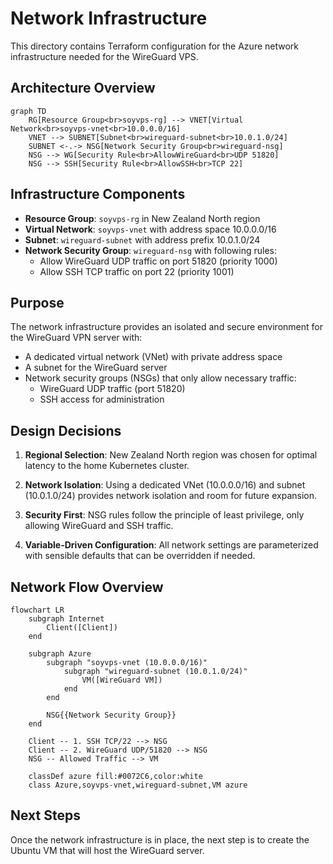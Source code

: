 # Network Infrastructure

This directory contains Terraform configuration for the Azure network infrastructure needed for the WireGuard VPS.

## Architecture Overview

```mermaid
graph TD
    RG[Resource Group<br>soyvps-rg] --> VNET[Virtual Network<br>soyvps-vnet<br>10.0.0.0/16]
    VNET --> SUBNET[Subnet<br>wireguard-subnet<br>10.0.1.0/24]
    SUBNET <-.-> NSG[Network Security Group<br>wireguard-nsg]
    NSG --> WG[Security Rule<br>AllowWireGuard<br>UDP 51820]
    NSG --> SSH[Security Rule<br>AllowSSH<br>TCP 22]
```

## Infrastructure Components

- **Resource Group**: `soyvps-rg` in New Zealand North region
- **Virtual Network**: `soyvps-vnet` with address space 10.0.0.0/16
- **Subnet**: `wireguard-subnet` with address prefix 10.0.1.0/24
- **Network Security Group**: `wireguard-nsg` with following rules:
  - Allow WireGuard UDP traffic on port 51820 (priority 1000)
  - Allow SSH TCP traffic on port 22 (priority 1001)

## Purpose

The network infrastructure provides an isolated and secure environment for the WireGuard VPN server with:

- A dedicated virtual network (VNet) with private address space
- A subnet for the WireGuard server
- Network security groups (NSGs) that only allow necessary traffic:
  - WireGuard UDP traffic (port 51820)
  - SSH access for administration

## Design Decisions

1. **Regional Selection**: New Zealand North region was chosen for optimal latency to the home Kubernetes cluster.

2. **Network Isolation**: Using a dedicated VNet (10.0.0.0/16) and subnet (10.0.1.0/24) provides network isolation and room for future expansion.

3. **Security First**: NSG rules follow the principle of least privilege, only allowing WireGuard and SSH traffic.

4. **Variable-Driven Configuration**: All network settings are parameterized with sensible defaults that can be overridden if needed.

## Network Flow Overview

```mermaid
flowchart LR
    subgraph Internet
        Client([Client])
    end
    
    subgraph Azure
        subgraph "soyvps-vnet (10.0.0.0/16)"
            subgraph "wireguard-subnet (10.0.1.0/24)"
                VM([WireGuard VM])
            end
        end
        
        NSG{{Network Security Group}}
    end
    
    Client -- 1. SSH TCP/22 --> NSG
    Client -- 2. WireGuard UDP/51820 --> NSG
    NSG -- Allowed Traffic --> VM
    
    classDef azure fill:#0072C6,color:white
    class Azure,soyvps-vnet,wireguard-subnet,VM azure
```

## Next Steps

Once the network infrastructure is in place, the next step is to create the Ubuntu VM that will host the WireGuard server. 